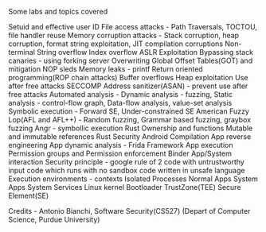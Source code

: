 Some labs and topics covered


Setuid and effective user ID
File access attacks - Path Traversals, TOCTOU, file handler reuse
Memory corruption attacks - Stack corruption, heap corruption, format string exploitation, JIT compilation corruptions
	Non-terminal String overflow
	Index overflow
ASLR Exploitation
Bypassing stack canaries - using forking server
Overwriting Global Offset Tables(GOT) and mitigation
NOP sleds
Memory leaks - printf
Return oriented programming(ROP chain attacks)
Buffer overflows
Heap exploitation
Use after free attacks
SECCOMP
Address sanitizer(ASAN) - prevent use after free attacks
Automated analysis - 
	Dynamic analysis - fuzzing, 
	Static analysis - control-flow graph, Data-flow analysis, value-set analysis
	Symbolic execution - Forward SE, Under-constrained SE
American Fuzzy Lop(AFL and AFL++) - Random fuzzing, Grammar based fuzzing, graybox fuzzing
Angr - symbollic execution
Rust 
	Ownership and functions
	Mutable and immutable references
	Rust Security
Android
	Compilation
	App reverse engineering
	App dynamic analysis - Frida Framework
	App execution
	Permission groups and Permission enforcement
	Binder
	App/System interaction
	Security principle - google rule of 2
		code with untrustworthy input
		code which runs with no sandbox
		code written in unsafe language
	Execution environments - contexts
		Isolated Processes
		Normal Apps
		System Apps
		System Services
		Linux kernel
		Bootloader
		TrustZone(TEE)
		Secure Element(SE)

Credits - Antonio Bianchi, Software Security(CS527) (Depart of Computer Science, Purdue University)
